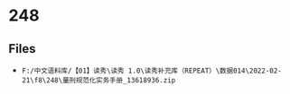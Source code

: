 # 248

## Files

- `F:/中文语料库/【01】读秀\读秀 1.0\读秀补充库（REPEAT）\数据014\2022-02-21\f8\248\量刑规范化实务手册_13618936.zip`
